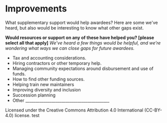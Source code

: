 # Improvements
What supplementary support would help awardees?  Here are some we've heard, but also would be interesting to know what other gaps exist.

**Would resources or support on any of these have helped you? [please select all that apply]**
*We’ve heard a few things would be helpful, and we’re wondering what ways we can close gaps for future awardees.*

- Tax and accounting considerations.
- Hiring contractors or other temporary help.
- Managing community expectations around disbursement and use of funds.
- How to find other funding sources.
- Helping train new maintainers
- Improving diversity and inclusion
- Succession planning
- Other __________________________________________



Licensed under the Creative Commons Attribution 4.0 International (CC-BY-4.0) license.
test
